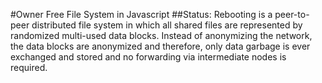 #Owner Free File System in Javascript
##Status: Rebooting
is a peer-to-peer distributed file system in which all shared files are represented by randomized multi-used data blocks. Instead of anonymizing the network, the data blocks are anonymized and therefore, only data garbage is ever exchanged and stored and no forwarding via intermediate nodes is required.